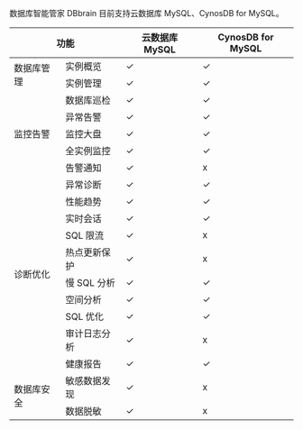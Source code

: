 数据库智能管家 DBbrain 目前支持云数据库 MySQL、CynosDB for MySQL。


<table>
<thead>
<tr>
<th colspan=2>功能</th>
<th>云数据库 MySQL</th>
<th>CynosDB for MySQL</th>
</tr>
</thead>
<tbody>
<tr>
<td rowspan=2>数据库管理</td>
<td>实例概览</td>
<td>✓</td>
<td>✓</td>
</tr>
<tr>
<td>实例管理</td>
<td>✓</td>
<td>✓</td>
</tr>
<tr>
<td rowspan=5>监控告警</td>
<td>数据库巡检</td>
<td>✓</td>
<td>✓</td>
</tr>
<tr>
<td>异常告警</td>
<td>✓</td>
<td>✓</td>
</tr>
<tr>
<td>监控大盘</td>
<td>✓</td>
<td>✓</td>
</tr>
<tr>
<td>全实例监控</td>
<td>✓</td>
<td>✓</td>
</tr>
<tr>
<td>告警通知</td>
<td>✓</td>
<td>x</td>
</tr>
<tr>
<td rowspan=10>诊断优化</td>
<td>异常诊断</td>
<td>✓</td>
<td>✓</td>
</tr>
<tr>
<td>性能趋势</td>
<td>✓</td>
<td>✓</td>
</tr>
<tr>
<td>实时会话</td>
<td>✓</td>
<td>✓</td>
</tr>
<tr>
<td>SQL 限流</td>
<td>✓</td>
<td>x</td>
</tr>
<tr>
<td>热点更新保护</td>
<td>✓</td>
<td>x</td>
</tr>
<tr>
<td>慢 SQL 分析</td>
<td>✓</td>
<td>✓</td>
</tr>
<tr>
<td>空间分析</td>
<td>✓</td>
<td>✓</td>
</tr>
<tr>
<td>SQL 优化</td>
<td>✓</td>
<td>✓</td>
</tr>
<tr>
<td>审计日志分析</td>
<td>✓</td>
<td>x</td>
</tr>
<tr>
<td>健康报告</td>
<td>✓</td>
<td>✓</td>
</tr>
<tr>
<td rowspan=2>数据库安全</td>
<td>敏感数据发现</td>
<td>✓</td>
<td>x</td>
</tr>
<tr>
<td>数据脱敏</td>
<td>✓</td>
<td>x</td>
</tr>
</tbody></table>

